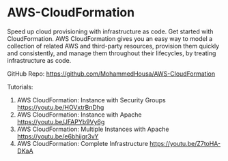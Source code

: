 # AWS-CloudFormation
Speed up cloud provisioning with infrastructure as code. Get started with CloudFormation. AWS CloudFormation gives you an easy way to model a collection of related AWS and third-party resources, provision them quickly and consistently, and manage them throughout their lifecycles, by treating infrastructure as code.

GitHub Repo: https://github.com/MohammedHousa/AWS-CloudFormation

Tutorials:
1. AWS CloudFormation: Instance with Security Groups https://youtu.be/HOVxtrBnDhg
2. AWS CloudFormation: Instance with Apache https://youtu.be/JFAPYb9Vy6g
3. AWS CloudFormation: Multiple Instances with Apache https://youtu.be/e6bhijqr3vY
4. AWS CloudFormation: Complete Infrastructure https://youtu.be/Z7toHA-DKaA
